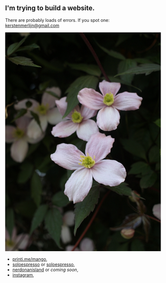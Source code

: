 ## I'm trying to build a website.
There are probably loads of errors. If you spot one: [kerstenmerlijn@gmail.com](mailto:kerstenmerlijn@gmail.com "kerstenmerlijn@gmail.com")

![alt text](/assets/image1.jpg "First image!")

+ [printi.me/mango](https://www.printi.me/mango "printi.me/mango"),
+ [soloespresso](https://www.soloespresso.tumblr.com "soloespresso") or [soloespresso](https://www.merlijnkersten.github.io/soloespresso "soloespresso"),
+ [nerdonanisland](https://www.nerdonanisland.tumblr.com "nerdonanisland") or _coming soon_,
+ [instagram](https://www.instagram.com/merlinmcmxcvii/ "instagram"),

